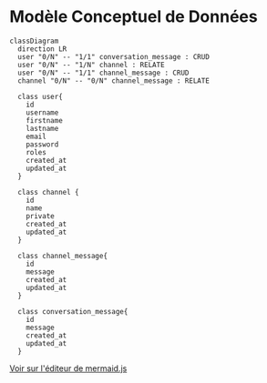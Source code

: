 # Modèle Conceptuel de Données

```mermaid
classDiagram
  direction LR
  user "0/N" -- "1/1" conversation_message : CRUD
  user "0/N" -- "1/N" channel : RELATE
  user "0/N" -- "1/1" channel_message : CRUD
  channel "0/N" -- "0/N" channel_message : RELATE
   
  class user{
    id
    username
    firstname
    lastname
    email
    password
    roles
    created_at
    updated_at
  }

  class channel {
    id
    name
    private
    created_at
    updated_at
  }

  class channel_message{
    id
    message
    created_at
    updated_at
  }

  class conversation_message{
    id
    message
    created_at
    updated_at
  }
```

[Voir sur l'éditeur de mermaid.js](https://mermaid.live/edit#pako:eNqlkkFrwzAMhf-K0bml69W3sfZWdki3m6EIW23NEjvITsco_e-z44SUUka3nfKe0PtkOT6D9oZAgq4xhJXFA2OjnBDGMulovRObKvsuEAsFT4tXBWI-T3K5WCapvTsRB8ytu4ZCwAMJKV6q99WPsSM6R3XqrNab57f1A7136CPlodA0SPTZvHA_89zXhDXlm0sOGypubznEyabQlaMGbV1km2ifngcG-5pCkZoJI5kdxgHfmit_UW46zLjOzYGmeS3bUwr_FTxexg1_qP6eeufX_wMNM2iI042a9Bx7joJ4pLQ7yCQN8ocC5XIfdtFvv5wGGbmjGRTS8HpB7rEOdPkGH93sGQ)
